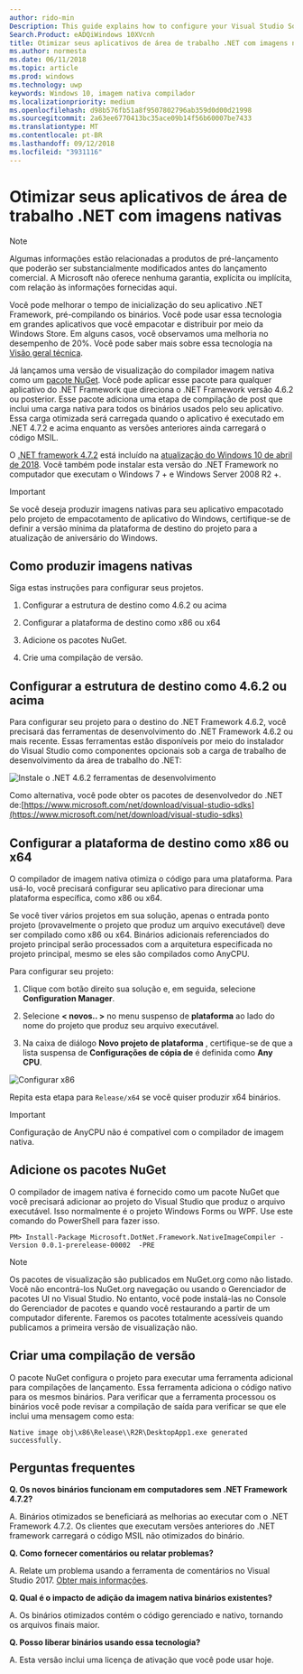 ```yaml
---
author: rido-min
Description: This guide explains how to configure your Visual Studio Solution to optimize the application binaries with native images.
Search.Product: eADQiWindows 10XVcnh
title: Otimizar seus aplicativos de área de trabalho .NET com imagens nativas
ms.author: normesta
ms.date: 06/11/2018
ms.topic: article
ms.prod: windows
ms.technology: uwp
keywords: Windows 10, imagem nativa compilador
ms.localizationpriority: medium
ms.openlocfilehash: d98b576fb51a8f9507802796ab359d0d00d21998
ms.sourcegitcommit: 2a63ee6770413bc35ace09b14f56b60007be7433
ms.translationtype: MT
ms.contentlocale: pt-BR
ms.lasthandoff: 09/12/2018
ms.locfileid: "3931116"
---
```

# <a name="optimize-your-net-desktop-apps-with-native-images"></a>Otimizar seus aplicativos de área de trabalho .NET com imagens nativas

> [!NOTE]
> Algumas informações estão relacionadas a produtos de pré-lançamento que poderão ser substancialmente modificados antes do lançamento comercial. A Microsoft não oferece nenhuma garantia, explícita ou implícita, com relação às informações fornecidas aqui.

Você pode melhorar o tempo de inicialização do seu aplicativo .NET Framework, pré-compilando os binários. Você pode usar essa tecnologia em grandes aplicativos que você empacotar e distribuir por meio da Windows Store. Em alguns casos, você observamos uma melhoria no desempenho de 20%. Você pode saber mais sobre essa tecnologia na [Visão geral técnica](https://github.com/dotnet/coreclr/blob/master/Documentation/botr/readytorun-overview.md).

Já lançamos uma versão de visualização do compilador imagem nativa como um [pacote NuGet](https://www.nuget.org/packages/Microsoft.DotNet.Framework.NativeImageCompiler). Você pode aplicar esse pacote para qualquer aplicativo do .NET Framework que direciona o .NET Framework versão 4.6.2 ou posterior. Esse pacote adiciona uma etapa de compilação de post que inclui uma carga nativa para todos os binários usados pelo seu aplicativo. Essa carga otimizada será carregada quando o aplicativo é executado em .NET 4.7.2 e acima enquanto as versões anteriores ainda carregará o código MSIL.

O [.NET framework 4.7.2](https://blogs.msdn.microsoft.com/dotnet/2018/04/30/announcing-the-net-framework-4-7-2/) está incluído na [atualização do Windows 10 de abril de 2018](https://blogs.windows.com/windowsexperience/2018/04/30/how-to-get-the-windows-10-april-2018-update/). Você também pode instalar esta versão do .NET Framework no computador que executam o Windows 7 + e Windows Server 2008 R2 +.

> [!IMPORTANT]
> Se você deseja produzir imagens nativas para seu aplicativo empacotado pelo projeto de empacotamento de aplicativo do Windows, certifique-se de definir a versão mínima da plataforma de destino do projeto para a atualização de aniversário do Windows.

## <a name="how-to-produce-native-images"></a>Como produzir imagens nativas

Siga estas instruções para configurar seus projetos.

1. Configurar a estrutura de destino como 4.6.2 ou acima

2. Configurar a plataforma de destino como x86 ou x64 

3. Adicione os pacotes NuGet.

4. Crie uma compilação de versão.

## <a name="configure-the-target-framework-as-462-or-above"></a>Configurar a estrutura de destino como 4.6.2 ou acima

Para configurar seu projeto para o destino do .NET Framework 4.6.2, você precisará das ferramentas de desenvolvimento do .NET Framework 4.6.2 ou mais recente. Essas ferramentas estão disponíveis por meio do instalador do Visual Studio como componentes opcionais sob a carga de trabalho de desenvolvimento da área de trabalho do .NET:

![Instale o .NET 4.6.2 ferramentas de desenvolvimento](images/desktop-to-uwp/install-4.6.2-devpack.png)

Como alternativa, você pode obter os pacotes de desenvolvedor do .NET de:[https://www.microsoft.com/net/download/visual-studio-sdks](https://www.microsoft.com/net/download/visual-studio-sdks)

## <a name="configure-the-target-platform-as-x86-or-x64"></a>Configurar a plataforma de destino como x86 ou x64

O compilador de imagem nativa otimiza o código para uma plataforma. Para usá-lo, você precisará configurar seu aplicativo para direcionar uma plataforma específica, como x86 ou x64.

Se você tiver vários projetos em sua solução, apenas o entrada ponto projeto (provavelmente o projeto que produz um arquivo executável) deve ser compilado como x86 ou x64. Binários adicionais referenciados do projeto principal serão processados com a arquitetura especificada no projeto principal, mesmo se eles são compilados como AnyCPU.

Para configurar seu projeto:

1. Clique com botão direito sua solução e, em seguida, selecione **Configuration Manager**.

2. Selecione **< novos.. >** no menu suspenso de **plataforma** ao lado do nome do projeto que produz seu arquivo executável.

3. Na caixa de diálogo **Novo projeto de plataforma** , certifique-se de que a lista suspensa de **Configurações de cópia de** é definida como **Any CPU**.

![Configurar x86](images/desktop-to-uwp/configure-x86.png)

Repita esta etapa para `Release/x64` se você quiser produzir x64 binários.

>[!IMPORTANT]
> Configuração de AnyCPU não é compatível com o compilador de imagem nativa.

## <a name="add-the-nuget-packages"></a>Adicione os pacotes NuGet

O compilador de imagem nativa é fornecido como um pacote NuGet que você precisará adicionar ao projeto do Visual Studio que produz o arquivo executável. Isso normalmente é o projeto Windows Forms ou WPF. Use este comando do PowerShell para fazer isso.

```PS
PM> Install-Package Microsoft.DotNet.Framework.NativeImageCompiler -Version 0.0.1-prerelease-00002  -PRE
```

> [!NOTE]
> Os pacotes de visualização são publicados em NuGet.org como não listado. Você não encontrá-los NuGet.org navegação ou usando o Gerenciador de pacotes UI no Visual Studio. No entanto, você pode instalá-las no Console do Gerenciador de pacotes e quando você restaurando a partir de um computador diferente. Faremos os pacotes totalmente acessíveis quando publicamos a primeira versão de visualização não.

## <a name="create-a-release-build"></a>Criar uma compilação de versão

O pacote NuGet configura o projeto para executar uma ferramenta adicional para compilações de lançamento. Essa ferramenta adiciona o código nativo para os mesmos binários.
Para verificar que a ferramenta processou os binários você pode revisar a compilação de saída para verificar se que ele inclui uma mensagem como esta:

```
Native image obj\x86\Release\\R2R\DesktopApp1.exe generated successfully.
```

## <a name="faq"></a>Perguntas frequentes

**Q. Os novos binários funcionam em computadores sem .NET Framework 4.7.2?**

A. Binários otimizados se beneficiará as melhorias ao executar com o .NET Framework 4.7.2. Os clientes que executam versões anteriores do .NET framework carregará o código MSIL não otimizados do binário.

**Q. Como fornecer comentários ou relatar problemas?**

A. Relate um problema usando a ferramenta de comentários no Visual Studio 2017. [Obter mais informações](https://docs.microsoft.com/visualstudio/ide/how-to-report-a-problem-with-visual-studio-2017).

**Q. Qual é o impacto de adição da imagem nativa binários existentes?**

A. Os binários otimizados contém o código gerenciado e nativo, tornando os arquivos finais maior.

**Q. Posso liberar binários usando essa tecnologia?**

A. Esta versão inclui uma licença de ativação que você pode usar hoje.
